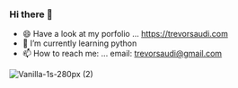 ### Hi there 👋
- 😄 Have a look at my porfolio ... https://trevorsaudi.com
- 🌱 I’m currently learning python
- 📫 How to reach me: ... email: trevorsaudi@gmail.com


![Vanilla-1s-280px (2)](https://user-images.githubusercontent.com/38811409/89577215-03feff00-d839-11ea-8ef5-90aa030442f8.gif)

<!--
**trevorsaudi/trevorsaudi** is a ✨ _special_ ✨ repository because its `README.md` (this file) appears on your GitHub profile.

Here are some ideas to get you started:

- 🔭 I’m currently working on ...
- 🌱 I’m currently learning ...
- 👯 I’m looking to collaborate on ...
- 🤔 I’m looking for help with ...
- 💬 Ask me about ...
- 📫 How to reach me: ...
- 😄 Pronouns: ...
- ⚡ Fun fact: ...
-->
